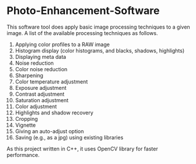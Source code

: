 # Photo-Enhancement-Software

This software tool does apply basic image processing techniques to a given image. A list of the available processing techniques as follows.

1. Applying color profiles to a RAW image
2. Histogram display (color histograms, and blacks, shadows, highlights)
3. Displaying meta data
4. Noise reduction
5. Color noise reduction
6. Sharpening
7. Color temperature adjustment
8. Exposure adjustment
9. Contrast adjustment
10. Saturation adjustment
11. Color adjustment
12. Highlights and shadow recovery
13. Cropping
14. Vignette 
15. Giving an auto-adjust option
16. Saving (e.g., as a jpg) using existing libraries

As this project written in C++, it uses OpenCV library for faster performance.
